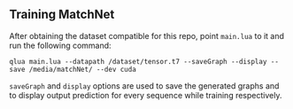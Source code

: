 ## Training MatchNet

After obtaining the dataset compatible for this repo, point `main.lua` to it and run the following command:

```
qlua main.lua --datapath /dataset/tensor.t7 --saveGraph --display --save /media/matchNet/ --dev cuda
```

`saveGraph` and `display` options are used to save the generated graphs and to display output prediction for every sequence while training respectively.
